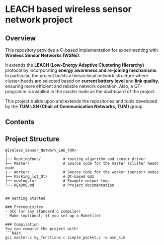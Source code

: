 # LEACH based wireless sensor network project
## Overview  
This repository provides a C-based implementation for experimenting with **Wireless Sensor Networks (WSNs)**.  

It extends the **LEACH (Low-Energy Adaptive Clustering Hierarchy)** protocol by incorporating **energy awareness and re-joining mechanisms**. In particular, the project builds a hierarchical network structure where cluster-heads are selected based on **current battery level** and **link quality**, ensuring more efficient and reliable network operation. Also, a QT-programm is installed in the master node as the dashboard of the project.   

This project builds upon and extends the repositories and tools developed by the **TUM LSN (Chair of Communication Networks, TUM)** group.  

## Contents  
## Project Structure

```plaintext
Wireless_Sensor_Network_LAB_TUM/
│
├── Routingfunc/          # routing algorithm and sensor driver 
├── Master/               # Source code for the master (cluster head) node
├── Worker/               # Source code for the worker (sensor) nodes
├── Parking_lot_Qt/       # Qt-based GUI 
├── newlog.txt            # Example output logs
└── README.md             # Project documentation


## Getting Started  

### Prerequisites  
- GCC (or any standard C compiler)  
- Make (optional, if you set up a Makefile)  

### Compilation  
You can compile the project with:  
```bash
gcc master.c my_functions.c simple_packet.c -o wsn_sim




